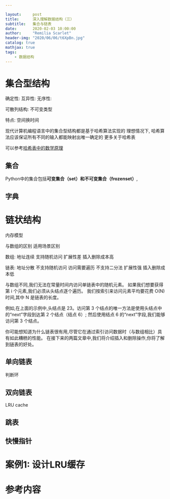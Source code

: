 ```yaml
---

layout:     post
title:      深入理解数据结构（三）
subtitle:   集合与链表
date:       2020-02-03 10:00:00
author:     "Remilia Scarlet"
header-img: "2020/06/06/t6XpBn.jpg"
catalog: true
mathjax: true
tags:
    - 数据结构
---
```


# 集合型结构

确定性:
互异性:
无序性:

可散列结构: 不可变类型

特点: 空间换时间

现代计算机编程语言中的集合型结构都是基于哈希算法实现的
理想情况下, 哈希算法应该保证所有不同的输入都能映射出唯一确定的
更多关于哈希表

可以参考[哈希表中的数学原理](/2020/02/03/哈希表中的数学原理/)

## 集合

Python中的集合包括**可变集合（set）**和**不可变集合（frozenset）**,

## 字典

# 链状结构

内存模型

与数组的区别 适用场景区别

数组: 地址连续 支持随机访问 扩展性差 插入删除成本高

链表: 地址分散 不支持随机访问 访问需要遍历 不支持二分法 扩展性强 插入删除成本低

与数组不同,我们无法在常量时间内访问单链表中的随机元素。 如果我们想要获得第 i 个元素,我们必须从头结点逐个遍历。 我们按索引来访问元素平均要花费 O(N) 时间,其中 N 是链表的长度。

例如,在上面的示例中,头结点是 23。访问第 3 个结点的唯一方法是使用头结点中的“next”字段到达第 2 个结点（结点 6）; 然后使用结点 6 的“next”字段,我们能够访问第 3 个结点。

你可能想知道为什么链表很有用,尽管它在通过索引访问数据时（与数组相比）具有如此糟糕的性能。 在接下来的两篇文章中,我们将介绍插入和删除操作,你将了解到链表的好处。

## 单向链表

判断环

## 双向链表

LRU cache

## 跳表

## 快慢指针

# 案例1: 设计LRU缓存

# 参考内容
